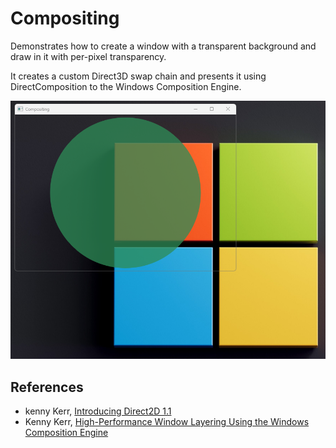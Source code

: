 
# Compositing

Demonstrates how to create a window with a transparent background and draw in it with per-pixel transparency.

It creates a custom Direct3D swap chain and presents it using DirectComposition to the Windows Composition Engine.

![Screenshot](Resources/Screenshot.png?raw=true "Screenshot")

## References

* kenny Kerr, [Introducing Direct2D 1.1](https://learn.microsoft.com/en-us/archive/msdn-magazine/2013/may/windows-with-c-introducing-direct2d-1-1)
* Kenny Kerr, [High-Performance Window Layering Using the Windows Composition Engine](https://learn.microsoft.com/en-us/archive/msdn-magazine/2014/june/windows-with-c-high-performance-window-layering-using-the-windows-composition-engine)
